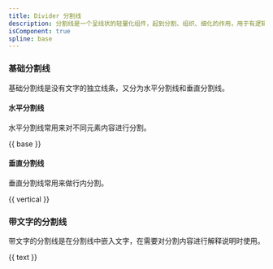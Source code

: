 ```yaml
---
title: Divider 分割线
description: 分割线是一个呈线状的轻量化组件，起到分割、组织、细化的作用，用于有逻辑的组织元素内容和页面结构。
isComponent: true
spline: base
---
```


### 基础分割线

基础分割线是没有文字的独立线条，又分为水平分割线和垂直分割线。

#### 水平分割线

水平分割线常用来对不同元素内容进行分割。

{{ base }}

#### 垂直分割线

垂直分割线常用来做行内分割。

{{ vertical }}

### 带文字的分割线

带文字的分割线是在分割线中嵌入文字，在需要对分割内容进行解释说明时使用。

{{ text }}
